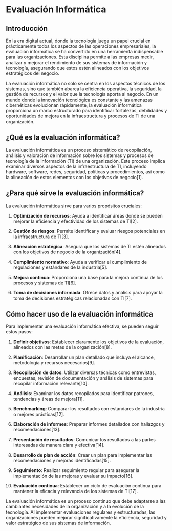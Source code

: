 # Evaluación Informática

## Introducción

En la era digital actual, donde la tecnología juega un papel crucial en prácticamente todos los aspectos de las operaciones empresariales, la evaluación informática se ha convertido en una herramienta indispensable para las organizaciones. Esta disciplina permite a las empresas medir, analizar y mejorar el rendimiento de sus sistemas de información y tecnología, asegurando que estos estén alineados con los objetivos estratégicos del negocio.

La evaluación informática no solo se centra en los aspectos técnicos de los sistemas, sino que también abarca la eficiencia operativa, la seguridad, la gestión de recursos y el valor que la tecnología aporta al negocio. En un mundo donde la innovación tecnológica es constante y las amenazas cibernéticas evolucionan rápidamente, la evaluación informática proporciona un marco estructurado para identificar fortalezas, debilidades y oportunidades de mejora en la infraestructura y procesos de TI de una organización.

## ¿Qué es la evaluación informática?

La evaluación informática es un proceso sistemático de recopilación, análisis y valoración de información sobre los sistemas y procesos de tecnología de la información (TI) de una organización. Este proceso implica examinar diversos aspectos de la infraestructura de TI, incluyendo hardware, software, redes, seguridad, políticas y procedimientos, así como la alineación de estos elementos con los objetivos de negocio[1].

## ¿Para qué sirve la evaluación informática?

La evaluación informática sirve para varios propósitos cruciales:

1. **Optimización de recursos**: Ayuda a identificar áreas donde se pueden mejorar la eficiencia y efectividad de los sistemas de TI[2].

2. **Gestión de riesgos**: Permite identificar y evaluar riesgos potenciales en la infraestructura de TI[3].

3. **Alineación estratégica**: Asegura que los sistemas de TI estén alineados con los objetivos de negocio de la organización[4].

4. **Cumplimiento normativo**: Ayuda a verificar el cumplimiento de regulaciones y estándares de la industria[5].

5. **Mejora continua**: Proporciona una base para la mejora continua de los procesos y sistemas de TI[6].

6. **Toma de decisiones informada**: Ofrece datos y análisis para apoyar la toma de decisiones estratégicas relacionadas con TI[7].

## Cómo hacer uso de la evaluación informática

Para implementar una evaluación informática efectiva, se pueden seguir estos pasos:

1. **Definir objetivos**: Establecer claramente los objetivos de la evaluación, alineados con las metas de la organización[8].

2. **Planificación**: Desarrollar un plan detallado que incluya el alcance, metodología y recursos necesarios[9].

3. **Recopilación de datos**: Utilizar diversas técnicas como entrevistas, encuestas, revisión de documentación y análisis de sistemas para recopilar información relevante[10].

4. **Análisis**: Examinar los datos recopilados para identificar patrones, tendencias y áreas de mejora[11].

5. **Benchmarking**: Comparar los resultados con estándares de la industria o mejores prácticas[12].

6. **Elaboración de informes**: Preparar informes detallados con hallazgos y recomendaciones[13].

7. **Presentación de resultados**: Comunicar los resultados a las partes interesadas de manera clara y efectiva[14].

8. **Desarrollo de plan de acción**: Crear un plan para implementar las recomendaciones y mejoras identificadas[15].

9. **Seguimiento**: Realizar seguimiento regular para asegurar la implementación de las mejoras y evaluar su impacto[16].

10. **Evaluación continua**: Establecer un ciclo de evaluación continua para mantener la eficacia y relevancia de los sistemas de TI[17].

La evaluación informática es un proceso continuo que debe adaptarse a las cambiantes necesidades de la organización y a la evolución de la tecnología. Al implementar evaluaciones regulares y estructuradas, las organizaciones pueden mejorar significativamente la eficiencia, seguridad y valor estratégico de sus sistemas de información.

